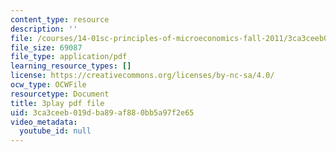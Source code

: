 ```yaml
---
content_type: resource
description: ''
file: /courses/14-01sc-principles-of-microeconomics-fall-2011/3ca3ceeb019dba89af880bb5a97f2e65_IuQjBqzmUKA.pdf
file_size: 69087
file_type: application/pdf
learning_resource_types: []
license: https://creativecommons.org/licenses/by-nc-sa/4.0/
ocw_type: OCWFile
resourcetype: Document
title: 3play pdf file
uid: 3ca3ceeb-019d-ba89-af88-0bb5a97f2e65
video_metadata:
  youtube_id: null
---
```

